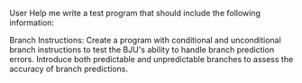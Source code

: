 User
Help me write a test program that should include the following information:

Branch Instructions:
Create a program with conditional and unconditional branch instructions to test the BJU's ability to handle branch prediction errors.    Introduce both predictable and unpredictable branches to assess the accuracy of branch predictions.